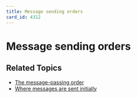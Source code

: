 ```yaml
---
title: Message sending orders
card_id: 4312
---
```


# Message sending orders



## Related Topics

* [The message-passing order](/HyperTalkReference/hypertalkbasics/The-message-passing-order)
* [Where messages are sent initially](/HyperTalkReference/systemmessages/Where-messages-are-sent-initially)
